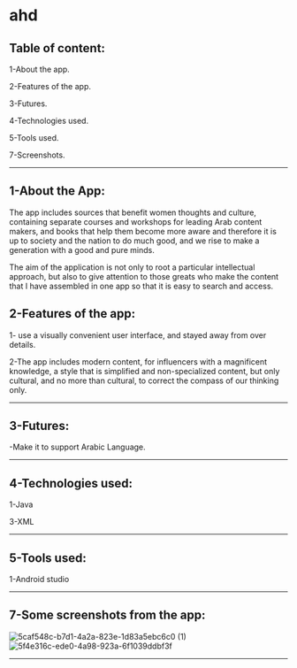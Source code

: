 # ahd

Table of content:
-------------------------------

1-About the app.

2-Features of the app.

3-Futures.

4-Technologies used.

5-Tools used.

7-Screenshots.

--------------------------------------------------------------------------------------------

1-About the App:
----------------------------------

The app includes sources that benefit women thoughts and culture, containing separate courses and workshops for leading Arab content makers, and books that help them become more aware and therefore it is up to society and the nation to do much good, and we rise to make a generation with a good and pure minds.

The aim of the application is not only to root a particular intellectual approach, but also to give attention to those greats who make the content that I have assembled in one app so that it is easy to search and access.

2-Features of the app:
-----------------------------------

1- use a visually convenient user interface, and stayed away from over details.

2-The app includes modern content, for influencers with a magnificent knowledge, a style that is simplified and non-specialized content, but only cultural, and no more than cultural, to correct the compass of our thinking only.

----------------------------------------------------------------------------------------------------

3-Futures:
---------------------------------

-Make it to support Arabic Language.

---------------------------------------------------------------------------------------------------

4-Technologies used:
---------------------
1-Java

3-XML 

----------------------------------------------------------------------------------------------------------

5-Tools used:
---------------------
1-Android studio

-----------------------------------------------------------------------------------------------------------

7-Some screenshots from the app:
-----------------------------------
![5caf548c-b7d1-4a2a-823e-1d83a5ebc6c0 (1)](https://user-images.githubusercontent.com/59229510/164367218-5a5ef068-722a-4310-9abf-486b41f01858.jpg)
![5f4e316c-ede0-4a98-923a-6f1039ddbf3f](https://user-images.githubusercontent.com/59229510/164367233-bf9bee22-35c2-4a55-b2c1-50de010345ea.jpg)


---------------------------------------------------------------------------------------------------------
